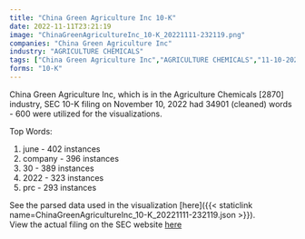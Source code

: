 ```yaml
---
title: "China Green Agriculture Inc 10-K"
date: 2022-11-11T23:21:19
image: "ChinaGreenAgricultureInc_10-K_20221111-232119.png"
companies: "China Green Agriculture Inc"
industry: "AGRICULTURE CHEMICALS"
tags: ["China Green Agriculture Inc","AGRICULTURE CHEMICALS","11-10-2022","10-K"]
forms: "10-K"
---
```

China Green Agriculture Inc, which is in the Agriculture Chemicals [2870] industry, SEC 10-K filing on November 10, 2022 had 34901 (cleaned) words - 600 were utilized for the visualizations.

Top Words:
1. june - 402 instances
2. company - 396 instances
3. 30 - 389 instances
4. 2022 - 323 instances
5. prc - 293 instances


See the parsed data used in the visualization [here]({{< staticlink name=ChinaGreenAgricultureInc_10-K_20221111-232119.json >}}).  
View the actual filing on the SEC website [here](https://www.sec.gov/Archives/edgar/data/857949/0001213900-22-071331.txt)